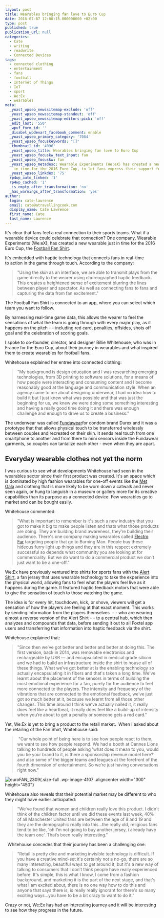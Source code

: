```yaml
---
layout: post
title: Wearables bringing fan love to Euro Cup
date: 2016-07-07 12:00:15.000000000 +02:00
type: post
published: true
publication_url: null
categories:
  - Cate
  - writing
  - readwrite
  - Connected Devices
tags:
  - connected clothing
  - entertainment
  - fans
  - football
  - Internet of Things
  - IoT
  - sport
  - We:Ex
  - wearables
meta:
  _yoast_wpseo_newssitemap-exclude: 'off'
  _yoast_wpseo_newssitemap-standout: 'off'
  _yoast_wpseo_newssitemap-editors-pick: 'off'
  _edit_last: '550'
  _wpuf_form_id: ''
  _disabel_wpdevart_facebook_comment: enable
  _yoast_wpseo_primary_category: '7084'
  _yoast_wpseo_focuskeywords: "[]"
  _thumbnail_id: '4096'
  _yoast_wpseo_title: Wearables bringing fan love to Euro Cup
  _yoast_wpseo_focuskw_text_input: fan
  _yoast_wpseo_focuskw: fan
  _yoast_wpseo_metadesc: Wearable Experiments (We:eX) has created a new wearable just
    in time for the 2016 Euro Cup, to let fans express their support for their teams.
  _yoast_wpseo_linkdex: '75'
  rp4wp_auto_linked: '1'
  rp4wp_cached: '1'
  _is_empty_after_transformation: 'no'
  _has_warnings_after_transformation: 'yes'
author:
  login: cate-lawrence
  email: cate@atravellingcook.com
  display_name: Cate Lawrence
  first_name: Cate
  last_name: Lawrence
---
```

<div>

It's clear that fans feel a real connection to their sports teams. What
if a wearable device could celebrate that connection? One company,
Wearable Experiments (We:eX), has created a new wearable just in time
for the 2016 Euro Cup, the [Football Fan
Shirt](http://wearableexperiments.com/football/).

It's embedded with haptic technology that connects fans in real-time
to action in the game through touch. According to the company:

> "Using the *skin* as an interface, we are able to transmit plays from
> the game directly to the wearer using choreographed haptic feedback.
> This creates a heightened sense of excitement blurring the lines
> between player and spectator. As well as connecting fans to fans and
> capturing the data from fan excitement."

The Football Fan Shirt is connected to an app, where you can select
which team you want to follow.

By harnessing real-time game data, this allows the wearer to feel the
sensations of what the team is going through with every major play, as
it happens on the pitch - - including red card, penalties, offsides,
shots off goal and the celebration of scoring goals.

</div>

<div>

I spoke to co-founder, director, and designer Billie Whitehouse, who
was in France for the Euro Cup, about their journey in wearables and
what inspired them to create wearables for football fans.

</div>

<div>

</div>

<div>

Whitehouse explained her entree into connected clothing:

</div>

<div>

> "My background is design education and I was researching emerging
> technologies, from 3D printing to software solutions, for a means of
> how people were interacting and consuming content and I become
> reasonably good at the language and communication style. When an
> agency came to me about designing underwear, I had no idea how to
> build it but I just knew what was possible and that was just the
> beginning for us, we knew we were doing some something interesting and
> having a really good time doing it and there was enough challenge and
> enough to drive us to create a business."

The underwear was called
[Fundawear](http://wearableexperiments.com/fundawear/)for condom brand
Durex and it was a prototype that that allows physical touch to be
transferred wirelessly between couples and recreated on their skin. It
sends real touch from one smartphone to another and from there to mini
sensors inside the Fundawear garments, so couples can tantalize each
other - even when they are apart.

</div>

Everyday wearable clothes not yet the norm
------------------------------------------

I was curious to see what developments Whitehouse had seen in the
wearables sector since their first product was created. It's an space
which is dominated by high fashion wearables for one-off events like the
[Met Gala](http://www.vogue.com/tag/event/met-gala/) and clothing that
is more likely to be worn down a catwalk and never seen again, or hung
to languish in a museum or gallery more for its creative capabilities
than its purpose as a connected device. Few wearables go to market and
can be bought easily.

Whitehouse commented:

> <div>
>
> "What is important to remember is it's such a new industry that you
> got to make it big to make people listen and thats what those products
> are doing. They are building brand awareness, they’re building their
> audience. There's one company making wearables called [Electro
> Fur](http://electrofur.com/) targeting people that go to Burning Man.
> People buy these hideous furry light up things and they are in this
> respect extremely successful so depends what community you are looking
> at for commerciality. But we do want to do a commercial product we
> don’t just want to be a one-off."
>
> </div>

<div>

We:Ex have previously ventured into shirts for sports fans with the
[Alert Shirt](http://wearableexperiments.com/alert-shirt/), a fan jersey
that uses wearable technology to take the experience into the physical
world, allowing fans to feel what the players feel live as it happens
during the game. It featured haptic feedback motors that were able to
give the sensation of touch to those watching the game.

The idea is for every hit, touchdown, kick, or shove, viewers will get a
sensation of how the players are feeling at that exact moment. This
works by sending information from the players themselves  - - who are
wearing almost a reverse version of the Alert Shirt - - to a central
hub, which then analyzes and compounds that data, before sending it out
to all Foxtel app users and transferring that information into haptic
feedback via the shirt.

Whitehouse explained that:

> "Since then we’ve got better and better and better at doing this. The
> first version, back in 2014, was removable electronics and
> rechargeable by USB — and encapsulated in medical grade silicon and we
> had to build an infrastructure inside the shirt to house all of these
> things. What we’ve got better at is the enabling technology so
> actually encapsulating it in fibers and that's taken a long time.
> We've learnt about the placement of the sensors in terms of building
> the most emotional experience for a fan, purely for the audience to
> feel more connected to the players. The intensity and frequency of the
> vibrations that are connected to the emotional feedback, we’ve just
> got so much better at it, because we learnt from all those other
> changes. This time around I think we’ve actually nailed it, it really
> does feel like a heartbeat, it really does feel like a build-up of
> intensity when you’re about to get a penalty or someone gets a red
> card."

<div>

Yet, We:Ex is yet to bring a product to the retail market.  When I asked
about the retailing of the Fan Shirt, Whitehouse said:

> <div>
>
>  "Our whole point of being here is to see how people react to them, we
> want to see how people respond. We had a booth at Cannes Lions talking
> to hundreds of people asking 'what does it mean to you, would you tie
> your brand to it, is there a sponsorship revenue model here?' and also
> some of the bigger teams and leagues at the forefront of the fourth
> dimension of entertainment. So we’re just having conversations right
> now."
>
> </div>

</div>

<div>

![euroFAN\_2309](rw-import/euroFAN_2309.jpg){.size-full
.wp-image-4107 .aligncenter width="300" height="450"}

</div>

<div>

Whitehouse also reveals that their potential market may be different to
who they might have earlier anticipated:

</div>

> <div>
>
> "We've found that women and children really love this product. I
> didn't think of the children factor until we did these events last
> week, 40% of all Manchester United fans are between the age of 8 and
> 19 and they are the demographic really into this…the really old,
> religious fans tend to be like, 'oh I’m not going to buy another
> jersey, i already have the team one'. That’s been really interesting."
>
> </div>

<div>

  Whitehouse concedes that their journey has been a challenging one:

</div>

</div>

<div>

> "Retail is pretty dire and marketing invisible technology is
> difficult. If you have a creative mind-set it's certainly not a no-go,
> there are so many interesting, beautiful ways to get around it, but
> it's a new way of talking to consumers that I don’t think people have
> really experienced before. It's simple, this is what I know, I come
> from a fashion background, and marketing it is the part of the next
> stage, and that's what I am excited about, there is no one way how to
> do this and anyone that says there is, is really really ignorant for
> there's so many exciting ways…you have to be a bit crazy to want to do
> it."

</div>

Crazy or not, We:Ex has had an interesting journey and it will be
interesting to see how they progress in the future.
